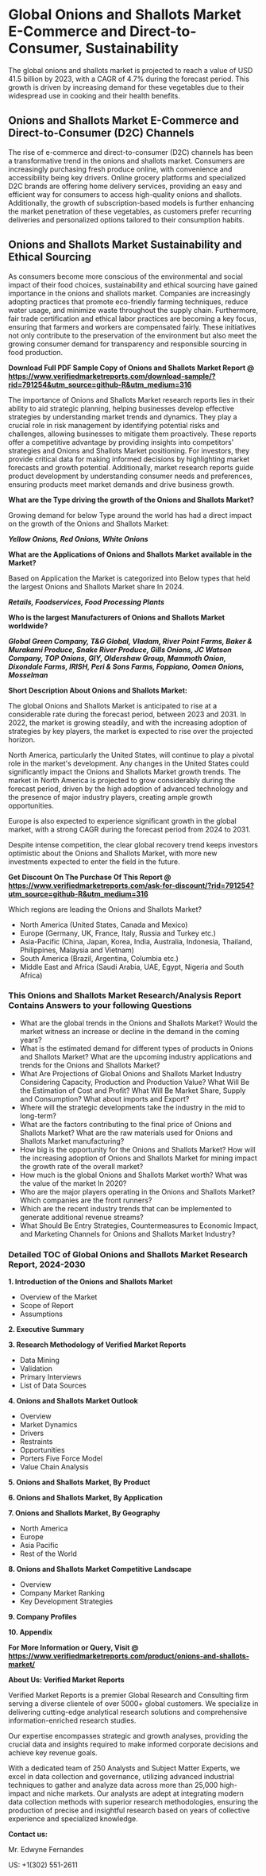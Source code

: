 <h1>Global Onions and Shallots Market E-Commerce and Direct-to-Consumer, Sustainability</h1><p class=""><p>The global onions and shallots market is projected to reach a value of USD 41.5 billion by 2023, with a CAGR of 4.7% during the forecast period. This growth is driven by increasing demand for these vegetables due to their widespread use in cooking and their health benefits.</p><h2>Onions and Shallots Market E-Commerce and Direct-to-Consumer (D2C) Channels</h2><p>The rise of e-commerce and direct-to-consumer (D2C) channels has been a transformative trend in the onions and shallots market. Consumers are increasingly purchasing fresh produce online, with convenience and accessibility being key drivers. Online grocery platforms and specialized D2C brands are offering home delivery services, providing an easy and efficient way for consumers to access high-quality onions and shallots. Additionally, the growth of subscription-based models is further enhancing the market penetration of these vegetables, as customers prefer recurring deliveries and personalized options tailored to their consumption habits.</p><h2>Onions and Shallots Market Sustainability and Ethical Sourcing</h2><p>As consumers become more conscious of the environmental and social impact of their food choices, sustainability and ethical sourcing have gained importance in the onions and shallots market. Companies are increasingly adopting practices that promote eco-friendly farming techniques, reduce water usage, and minimize waste throughout the supply chain. Furthermore, fair trade certification and ethical labor practices are becoming a key focus, ensuring that farmers and workers are compensated fairly. These initiatives not only contribute to the preservation of the environment but also meet the growing consumer demand for transparency and responsible sourcing in food production.</p></p><p class=""><strong>Download Full PDF Sample Copy of Onions and Shallots Market Report @ <a href="https://www.verifiedmarketreports.com/download-sample/?rid=791254&utm_source=github-R&utm_medium=316" target="_blank">https://www.verifiedmarketreports.com/download-sample/?rid=791254&utm_source=github-R&utm_medium=316</a></strong></p><p>The importance of&nbsp;Onions and Shallots Market research reports lies in their ability to aid strategic planning, helping businesses develop effective strategies by understanding market trends and dynamics. They play a crucial role in risk management by identifying potential risks and challenges, allowing businesses to mitigate them proactively. These reports offer a competitive advantage by providing insights into competitors' strategies and Onions and Shallots Market positioning. For investors, they provide critical data for making informed decisions by highlighting market forecasts and growth potential. Additionally, market research reports guide product development by understanding consumer needs and preferences, ensuring products meet market demands and drive business growth.</p><p><strong>What are the&nbsp;Type driving the growth of the Onions and Shallots Market?</strong></p><p id="" class="">Growing demand for below Type around the world has had a direct impact on the growth of the Onions and Shallots Market:</p><p class=""><em><strong>Yellow Onions, Red Onions, White Onions</strong></em></p><p class=""><strong>What are the&nbsp;Applications&nbsp;of Onions and Shallots Market available in the Market?</strong></p><p id="" class="">Based on Application the Market is categorized into Below types that held the largest Onions and Shallots Market share In 2024.</p><p class=""><em><strong>Retails, Foodservices, Food Processing Plants</strong></em></p><p class=""><strong>Who is the largest Manufacturers of Onions and Shallots Market worldwide?</strong></p><p><em><strong>Global Green Company, T&G Global, Vladam, River Point Farms, Baker & Murakami Produce, Snake River Produce, Gills Onions, JC Watson Company, TOP Onions, GIY, Oldershaw Group, Mammoth Onion, Dixondale Farms, IRISH, Peri & Sons Farms, Foppiano, Oomen Onions, Mosselman</strong></em></p><p id="" class=""><strong>Short Description About Onions and Shallots Market:</strong></p><p>The global Onions and Shallots Market is anticipated to rise at a considerable rate during the forecast period, between 2023 and 2031. In 2022, the market is growing steadily, and with the increasing adoption of strategies by key players, the market is expected to rise over the projected horizon.</p><p>North America, particularly the United States, will continue to play a pivotal role in the market's development. Any changes in the United States could significantly impact the Onions and Shallots Market growth trends. The market in North America is projected to grow considerably during the forecast period, driven by the high adoption of advanced technology and the presence of major industry players, creating ample growth opportunities.</p><p>Europe is also expected to experience significant growth in the global market, with a strong CAGR during the forecast period from 2024 to 2031.</p><p>Despite intense competition, the clear global recovery trend keeps investors optimistic about the Onions and Shallots Market, with more new investments expected to enter the field in the future.</p><p id="" class=""><strong>Get Discount On The Purchase Of This Report @ <a href="https://www.verifiedmarketreports.com/ask-for-discount/?rid=791254?utm_source=github-R&utm_medium=316" target="_blank">https://www.verifiedmarketreports.com/ask-for-discount/?rid=791254?utm_source=github-R&utm_medium=316</a></strong></p><p class="">Which regions are leading the Onions and Shallots Market?</p><ul><li>North America (United States, Canada and Mexico)</li><li>Europe (Germany, UK, France, Italy, Russia and Turkey etc.)</li><li>Asia-Pacific (China, Japan, Korea, India, Australia, Indonesia, Thailand, Philippines, Malaysia and Vietnam)</li><li>South America (Brazil, Argentina, Columbia etc.)</li><li>Middle East and Africa (Saudi Arabia, UAE, Egypt, Nigeria and South Africa)</li></ul><h3 id="" class="">This Onions and Shallots Market Research/Analysis Report Contains Answers to your following Questions</h3><ul><li>What are the global trends in the Onions and Shallots Market? Would the market witness an increase or decline in the demand in the coming years?</li><li>What is the estimated demand for different types of products in Onions and Shallots Market? What are the upcoming industry applications and trends for the Onions and Shallots Market?</li><li>What Are Projections of Global Onions and Shallots Market Industry Considering Capacity, Production and Production Value? What Will Be the Estimation of Cost and Profit? What Will Be Market Share, Supply and Consumption? What about imports and Export?</li><li>Where will the strategic developments take the industry in the mid to long-term?</li><li>What are the factors contributing to the final price of Onions and Shallots Market? What are the raw materials used for Onions and Shallots Market manufacturing?</li><li>How big is the opportunity for the Onions and Shallots Market? How will the increasing adoption of Onions and Shallots Market for mining impact the growth rate of the overall market?</li><li>How much is the global Onions and Shallots Market worth? What was the value of the market In 2020?</li><li>Who are the major players operating in the Onions and Shallots Market? Which companies are the front runners?</li><li>Which are the recent industry trends that can be implemented to generate additional revenue streams?</li><li>What Should Be Entry Strategies, Countermeasures to Economic Impact, and Marketing Channels for Onions and Shallots Market Industry?</li></ul><h3 id="" class="">Detailed TOC of Global Onions and Shallots Market Research Report, 2024-2030</h3><p id="" class=""><strong>1. Introduction of the Onions and Shallots Market</strong></p><ul><li>Overview of the Market</li><li>Scope of Report</li><li>Assumptions</li></ul><p id="" class=""><strong>2. Executive Summary</strong></p><p id="" class=""><strong>3. Research Methodology of Verified Market Reports</strong></p><ul><li>Data Mining</li><li>Validation</li><li>Primary Interviews</li><li>List of Data Sources</li></ul><p id="" class=""><strong>4. Onions and Shallots Market Outlook</strong></p><ul><li>Overview</li><li>Market Dynamics</li><li>Drivers</li><li>Restraints</li><li>Opportunities</li><li>Porters Five Force Model</li><li>Value Chain Analysis</li></ul><p id="" class=""><strong>5. Onions and Shallots Market, By Product</strong></p><p id="" class=""><strong>6. Onions and Shallots Market, By Application</strong></p><p id="" class=""><strong>7. Onions and Shallots Market, By Geography</strong></p><ul><li>North America</li><li>Europe</li><li>Asia Pacific</li><li>Rest of the World</li></ul><p id="" class=""><strong>8. Onions and Shallots Market Competitive Landscape</strong></p><ul><li>Overview</li><li>Company Market Ranking</li><li>Key Development Strategies</li></ul><p id="" class=""><strong>9. Company Profiles</strong></p><p id="" class=""><strong>10. Appendix</strong></p><p id="" class=""><strong>For More Information or Query, Visit @ <a href="https://www.verifiedmarketreports.com/product/onions-and-shallots-market/" target="_blank">https://www.verifiedmarketreports.com/product/onions-and-shallots-market/</a></strong></p><p id="" class=""><strong>About Us: Verified Market Reports</strong></p><p id="" class="">Verified Market Reports is a premier Global Research and Consulting firm serving a diverse clientele of over 5000+ global customers. We specialize in delivering cutting-edge analytical research solutions and comprehensive information-enriched research studies.</p><p id="" class="">Our expertise encompasses strategic and growth analyses, providing the crucial data and insights required to make informed corporate decisions and achieve key revenue goals.</p><p id="" class="">With a dedicated team of 250 Analysts and Subject Matter Experts, we excel in data collection and governance, utilizing advanced industrial techniques to gather and analyze data across more than 25,000 high-impact and niche markets. Our analysts are adept at integrating modern data collection methods with superior research methodologies, ensuring the production of precise and insightful research based on years of collective experience and specialized knowledge.</p><p id="" class=""><strong>Contact us:</strong></p><p id="" class="">Mr. Edwyne Fernandes</p><p id="" class="">US: +1(302) 551-2611</p>